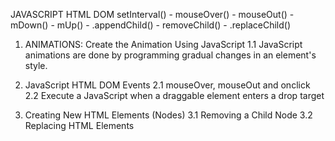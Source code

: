 JAVASCRIPT HTML DOM
setInterval() - mouseOver() - mouseOut() - mDown() -  mUp() - .appendChild() - removeChild() - .replaceChild()


1. ANIMATIONS: Create the Animation Using JavaScript
1.1 JavaScript animations are done by programming gradual changes in an element's style.

2. JavaScript HTML DOM Events
2.1 mouseOver, mouseOut and onclick
2.2 Execute a JavaScript when a draggable element enters a drop target

3. Creating New HTML Elements (Nodes)
3.1 Removing a Child Node
3.2 Replacing HTML Elements 